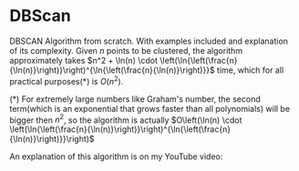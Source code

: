 # DBScan
DBSCAN Algorithm from scratch. With examples included and explanation of its complexity.
Given $n$ points to be clustered, the algorithm approximately takes $n^2 + \ln(n) \cdot \left(\ln{\left(\frac{n}{\ln(n)}\right)}\right)^{\ln{\left(\frac{n}{\ln(n)}\right)}}$ time, which for all practical purposes($*$) is $O(n^2)$.

$(*)$ For extremely large numbers like Graham's number, the second term(which is an exponential that grows faster than all polynomials) will be bigger then $n^2$, so the algorithm is actually $O\left(\ln(n) \cdot \left(\ln{\left(\frac{n}{\ln(n)}\right)}\right)^{\ln{\left(\frac{n}{\ln(n)}\right)}}\right)$

An explanation of this algorithm is on my YouTube video:
